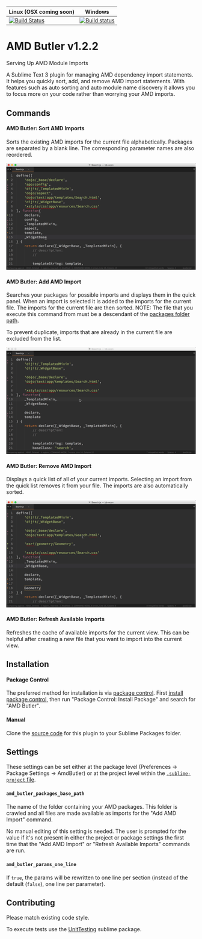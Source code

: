Linux (OSX coming soon) | Windows
------------|------------
[![Build Status](http://img.shields.io/travis/agrc/AmdButler/master.svg)](https://travis-ci.org/agrc/AmdButler) | [![Build status](https://img.shields.io/appveyor/ci/stdavis/AmdButler/master.svg)](https://ci.appveyor.com/project/stdavis/AmdButler/branch/master)

AMD Butler v1.2.2
==========
Serving Up AMD Module Imports

A Sublime Text 3 plugin for managing AMD dependency import statements. It helps you quickly sort, add, and remove AMD import statements. With features such as auto sorting and auto module name discovery it allows you to focus more on your code rather than worrying your AMD imports.

## Commands

#### AMD Butler: Sort AMD Imports
Sorts the existing AMD imports for the current file alphabetically. Packages are separated by a blank line. The corresponding parameter names are also reordered.

![](docs/butler_sort.gif)

#### AMD Butler: Add AMD Import
Searches your packages for possible imports and displays them in the quick panel. When an import is selected it is added to the imports for the current file. The imports for the current file are then sorted.
NOTE: The file that you execute this command from must be a descendant of the [packages folder path](#amd_butler_packages_base_path).

To prevent duplicate, imports that are already in the current file are excluded from the list.

![](docs/butler_add.gif)

#### AMD Butler: Remove AMD Import
Displays a quick list of all of your current imports. Selecting an import from the quick list removes it from your file. The imports are also automatically sorted.

![](docs/butler_remove.gif)

#### AMD Butler: Refresh Available Imports
Refreshes the cache of available imports for the current view. This can be helpful after creating a new file that you want to import into the current view.

## Installation

#### Package Control
The preferred method for installation is via [package control](https://sublime.wbond.net/). First [install package control](https://sublime.wbond.net/installation), then run "Package Control: Install Package" and search for "AMD Butler".

#### Manual
Clone the [source code](https://github.com/agrc/AmdButler) for this plugin to your Sublime Packages folder.

## Settings
These settings can be set either at the package level (Preferences -> Package Settings -> AmdButler) or at the project level within the [`.sublime-project` file](http://www.sublimetext.com/docs/3/projects.html). 

#### `amd_butler_packages_base_path`
The name of the folder containing your AMD packages. This folder is crawled and all files are made available as imports for the "Add AMD Import" command.

No manual editing of this setting is needed. The user is prompted for the value if it's not present in either the project or package settings the first time that the "Add AMD Import" or "Refresh Available Imports" commands are run.

#### `amd_butler_params_one_line`
If `true`, the params will be rewritten to one line per section (instead of the default (`false`), one line per parameter).

## Contributing
Please match existing code style. 

To execute tests use the [UnitTesting](https://github.com/randy3k/UnitTesting) sublime package.
